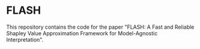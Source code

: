 # FLASH
This repository contains the code for the paper "FLASH: A Fast and Reliable Shapley Value Approximation Framework for Model-Agnostic Interpretation".
